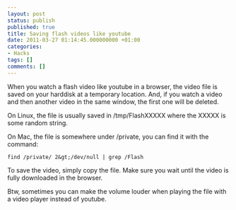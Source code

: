 ```yaml
---
layout: post
status: publish
published: true
title: Saving flash videos like youtube
date: 2011-03-27 01:14:45.000000000 +01:00
categories:
- Hacks
tags: []
comments: []
---
```

When you watch a flash video like youtube in a browser, the video file is saved on your harddisk at a temporary location. And, if you watch a video and then another video in the same window, the first one will be deleted.

On Linux, the file is usually saved in /tmp/FlashXXXXX where the XXXXX is some random string.

On Mac, the file is somewhere under /private, you can find it with the command:

```
find /private/ 2&gt;/dev/null | grep /Flash
```

To save the video, simply copy the file. Make sure you wait until the video is fully downloaded in the browser.

Btw, sometimes you can make the volume louder when playing the file with a video player instead of youtube.
